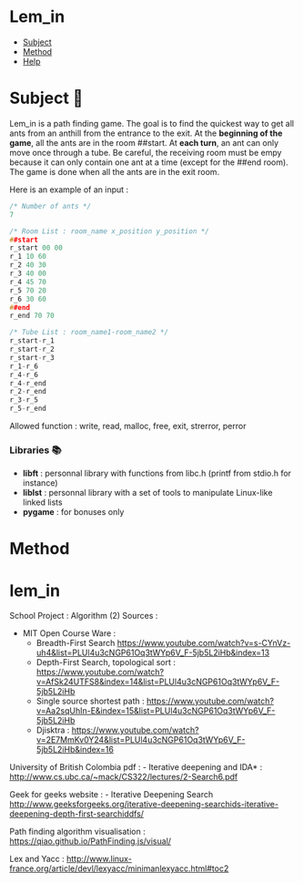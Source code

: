 #   Lem_in
* [Subject](#subject)
* [Method](#method)
* [Help](#help)

#   Subject   :pushpin:

Lem_in is a path finding game. The goal is to find the quickest way to get all ants from an anthill from the entrance to the exit. At the **beginning of the game**, all the ants are in the room ##start. At **each turn**, an ant can only move once through a tube. Be careful, the receiving room must be empy because it can only contain one ant at a time (except for the ##end room). The game is done when all the ants are in the exit room.

Here is an example of an input :
```C
/* Number of ants */
7

/* Room List : room_name x_position y_position */
##start
r_start 00 00
r_1 10 60
r_2 40 30
r_3 40 00
r_4 45 70
r_5 70 20
r_6 30 60
##end
r_end 70 70

/* Tube List : room_name1-room_name2 */
r_start-r_1
r_start-r_2
r_start-r_3
r_1-r_6
r_4-r_6
r_4-r_end
r_2-r_end
r_3-r_5
r_5-r_end
```

Allowed function : write, read, malloc, free, exit, strerror, perror

### Libraries :books:
- **libft** : personnal library with functions from libc.h (printf from stdio.h for instance)
- **liblst** : personnal library with a set of tools to manipulate Linux-like linked lists
- **pygame** : for bonuses only

#  Method















# lem_in
School Project : Algorithm (2)
Sources : 
- MIT Open Course Ware :
	- Breadth-First Search https://www.youtube.com/watch?v=s-CYnVz-uh4&list=PLUl4u3cNGP61Oq3tWYp6V_F-5jb5L2iHb&index=13
	- Depth-First Search, topological sort : https://www.youtube.com/watch?v=AfSk24UTFS8&index=14&list=PLUl4u3cNGP61Oq3tWYp6V_F-5jb5L2iHb
	- Single source shortest path : https://www.youtube.com/watch?v=Aa2sqUhIn-E&index=15&list=PLUl4u3cNGP61Oq3tWYp6V_F-5jb5L2iHb
	- Djisktra : https://www.youtube.com/watch?v=2E7MmKv0Y24&list=PLUl4u3cNGP61Oq3tWYp6V_F-5jb5L2iHb&index=16
	
University of British Colombia pdf : 
	- Iterative deepening and IDA* : http://www.cs.ubc.ca/~mack/CS322/lectures/2-Search6.pdf

Geek for geeks website :
	- Iterative Deepening Search http://www.geeksforgeeks.org/iterative-deepening-searchids-iterative-deepening-depth-first-searchiddfs/

Path finding algorithm visualisation : https://qiao.github.io/PathFinding.js/visual/

Lex and Yacc : http://www.linux-france.org/article/devl/lexyacc/minimanlexyacc.html#toc2


